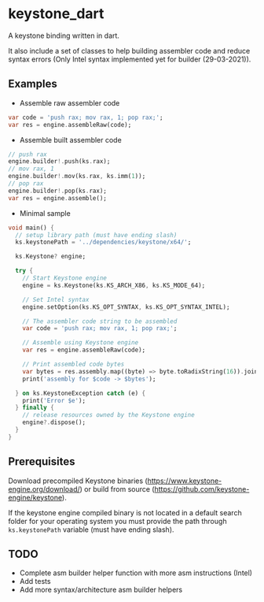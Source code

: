 # keystone_dart

A keystone binding written in dart.

It also include a set of classes to help building assembler code and reduce syntax errors (Only Intel syntax implemented yet for builder (29-03-2021)).

## Examples

* Assemble raw assembler code
```dart
var code = 'push rax; mov rax, 1; pop rax;';
var res = engine.assembleRaw(code);
```

* Assemble built assembler code
```dart
// push rax
engine.builder!.push(ks.rax);
// mov rax, 1
engine.builder!.mov(ks.rax, ks.imm(1));
// pop rax
engine.builder!.pop(ks.rax);
var res = engine.assemble();
```

* Minimal sample
```dart
void main() {
  // setup library path (must have ending slash)
  ks.keystonePath = '../dependencies/keystone/x64/';

  ks.Keystone? engine;

  try {
    // Start Keystone engine
    engine = ks.Keystone(ks.KS_ARCH_X86, ks.KS_MODE_64);

    // Set Intel syntax
    engine.setOption(ks.KS_OPT_SYNTAX, ks.KS_OPT_SYNTAX_INTEL);

    // The assembler code string to be assembled
    var code = 'push rax; mov rax, 1; pop rax;';

    // Assemble using Keystone engine
    var res = engine.assembleRaw(code);

    // Print assembled code bytes
    var bytes = res.assembly.map((byte) => byte.toRadixString(16)).join(' ');
    print('assembly for $code -> $bytes');

  } on ks.KeystoneException catch (e) {
    print('Error $e');
  } finally {
    // release resources owned by the Keystone engine
    engine?.dispose();
  }
}
```

## Prerequisites

Download precompiled Keystone binaries (https://www.keystone-engine.org/download/) or build from source (https://github.com/keystone-engine/keystone).

If the keystone engine compiled binary is not located in a default search folder for your operating system you must provide the path through `ks.keystonePath` variable (must have ending slash).

## TODO

* Complete asm builder helper function with more asm instructions (Intel)
* Add tests
* Add more syntax/architecture asm builder helpers